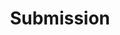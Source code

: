 ---
layout: redirect.njk
title: "Submission"
description: "Submit your work."
redirect_to: "https://cmt3.research.microsoft.com/SYNERGY2024"
eleventyExcludeFromCollections: true
---